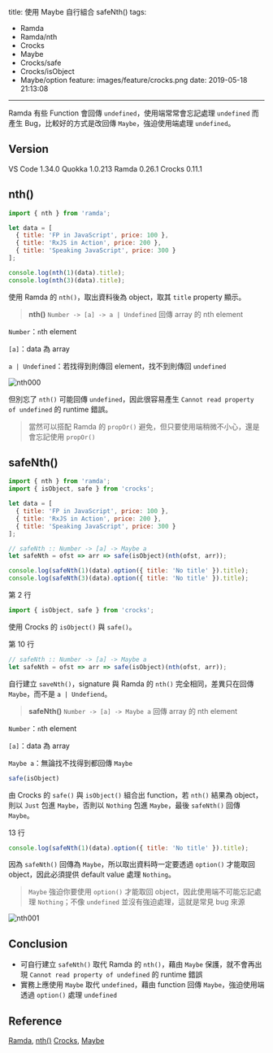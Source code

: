 title: 使用 Maybe 自行組合 safeNth()
tags:
  - Ramda
  - Ramda/nth
  - Crocks
  - Maybe
  - Crocks/safe
  - Crocks/isObject
  - Maybe/option
feature: images/feature/crocks.png
date: 2019-05-18 21:13:08
---
Ramda 有些 Function 會回傳 `undefined`，使用端常常會忘記處理 `undefined` 而產生 Bug，比較好的方式是改回傳 `Maybe`，強迫使用端處理 `undefined`。

<!-- more -->

## Version

VS Code 1.34.0
Quokka 1.0.213
Ramda 0.26.1
Crocks 0.11.1

## nth()

```javascript
import { nth } from 'ramda';

let data = [
  { title: 'FP in JavaScript', price: 100 },
  { title: 'RxJS in Action', price: 200 },
  { title: 'Speaking JavaScript', price: 300 }
];

console.log(nth(1)(data).title);
console.log(nth(3)(data).title);
```

使用 Ramda 的 `nth()`，取出資料後為 object，取其 `title` property 顯示。

> **nth()**
> `Number -> [a] -> a | Undefined`
> 回傳 array 的 nth element

`Number`：`n`th element

`[a]`：data 為 array

`a | Undefined`：若找得到則傳回 element，找不到則傳回 `undefined`

![nth000](/images/crocks/maybe/safenth/nth000.png)

但別忘了 `nth()` 可能回傳 `undefined`，因此很容易產生 `Cannot read property of undefined` 的 runtime 錯誤。

> 當然可以搭配 Ramda 的 `propOr()` 避免，但只要使用端稍微不小心，還是會忘記使用 `propOr()`

## safeNth()

```javascript
import { nth } from 'ramda';
import { isObject, safe } from 'crocks';

let data = [
  { title: 'FP in JavaScript', price: 100 },
  { title: 'RxJS in Action', price: 200 },
  { title: 'Speaking JavaScript', price: 300 }
];

// safeNth :: Number -> [a] -> Maybe a
let safeNth = ofst => arr => safe(isObject)(nth(ofst, arr));

console.log(safeNth(1)(data).option({ title: 'No title' }).title);
console.log(safeNth(3)(data).option({ title: 'No title' }).title);
```

第 2 行

```javascript
import { isObject, safe } from 'crocks';
```

使用 Crocks 的 `isObject()` 與 `safe()`。

第 10 行

```javascript
// safeNth :: Number -> [a] -> Maybe a
let safeNth = ofst => arr => safe(isObject)(nth(ofst, arr));
```

自行建立 `saveNth()`，signature 與 Ramda 的 `nth()` 完全相同，差異只在回傳 `Maybe`，而不是 `a | Undefiend`。

> **safeNth()**
> `Number -> [a] -> Maybe a`
> 回傳 array 的 nth element

`Number`：`n`th element

`[a]`：data 為 array

`Maybe a`：無論找不找得到都回傳 `Maybe`

```javascript
safe(isObject)
```

由 Crocks 的 `safe()` 與 `isObject()` 組合出 function，若 `nth()` 結果為 object，則以 `Just` 包進 `Maybe`，否則以 `Nothing` 包進 `Maybe`，最後 `safeNth()` 回傳 `Maybe`。

13 行

```javascript
console.log(safeNth(1)(data).option({ title: 'No title' }).title);
```

因為 `safeNth()` 回傳為 `Maybe`，所以取出資料時一定要透過 `option()` 才能取回 object，因此必須提供 default value 處理 `Nothing`。

> `Maybe` 強迫你要使用 `option()` 才能取回 object，因此使用端不可能忘記處理 `Nothing`；不像 `undefined` 並沒有強迫處理，這就是常見 bug 來源

![nth001](/images/crocks/maybe/safenth/nth001.png)

## Conclusion

* 可自行建立 `safeNth()` 取代 Ramda 的 `nth()`，藉由 `Maybe` 保護，就不會再出現  `Cannot read property of undefined` 的 runtime 錯誤
* 實務上應使用 `Maybe` 取代 `undefined`，藉由 function 回傳 `Maybe`，強迫使用端透過 `option()` 處理 `undefined`

## Reference

[Ramda](https://ramdajs.com), [nth()](https://ramdajs.com/docs/#nth)
[Crocks](https://evilsoft.github.io/crocks/), [Maybe](https://evilsoft.github.io/crocks/docs/crocks/Maybe.html)